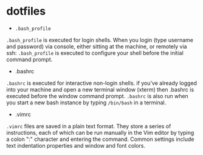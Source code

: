 # dotfiles

- `.bash_profile` 

`.bash_profile` is executed for login shells. When you login (type username and password) via console, either sitting at the machine, or remotely via ssh: `.bash_profile` is executed to configure your shell before the initial command prompt.

- .bashrc

`.bashrc` is executed for interactive non-login shells. if you’ve already logged into your machine and open a new terminal window (xterm) then .bashrc is executed before the window command prompt. `.bashrc` is also run when you start a new bash instance by typing `/bin/bash` in a terminal.

- .vimrc

`.vimrc` files are saved in a plain text format. They store a series of instructions, each of which can be run manually in the Vim editor by typing a colon ":" character and entering the command. Common settings include text indentation properties and window and font colors.
